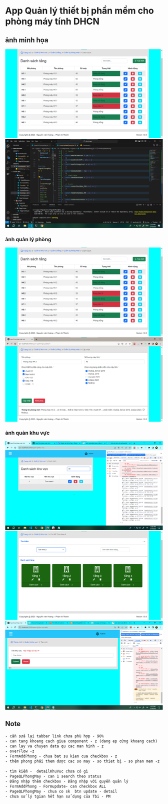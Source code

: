 # App Quản lý thiết bị phần mềm cho phòng máy tính DHCN

## ảnh minh họa
![...](./AnhMinhHoa/img_minhHoa.png)
![...](./AnhMinhHoa/img_code.png)

### ảnh quản lý phòng
![QL Phòng](./AnhMinhHoa/img_QLPhong.png)
![QL Phòng](./AnhMinhHoa/img_QLPhong_Form.png)

### ảnh quản khu vực
![QL khu vực](./AnhMinhHoa/img_QLKhuVuc.png)
![QL khu vực](./AnhMinhHoa/img_Detail_KhuVuc.png)
![QL khu vực](./AnhMinhHoa/img_QLKhuVuc_Form.png)


## Note
    - cần sửa lại tabbar link chưa phù hợp - 90%
    - can tang khoang cach giua component - z (dang ep cứng khoang cach)
    - can lay va chuyen data qu cac man hinh - z
    - overFlow -z 
    - FormAddPhong - chua bat su kien cua checkbox - z
    - thêm phong phải them dược cac so may - so thiet bị - so phan mem -z

    - tìm kiếm -  detailKhuVuc chưa có gì
    - PageQLPhongMay - can 1 search theo status
    - Đăng nhập thêm checkbox - Đăng nhập với quyền quản lý 
    - FormAddPhong - Formupdate- can checkbox ALL
    - PageQLPhongMay - chua co sk  btn update - detail
    - chưa sử lý tgian hết hạn sử dụng của Tbi - PM
